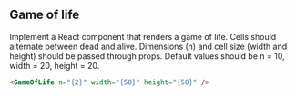 ## Game of life

Implement a React component that renders a game of life. Cells should alternate between dead and alive. Dimensions (n) and cell size (width and height) should be passed through props.
Default values should be n = 10, width = 20, height = 20.

```html
<GameOfLife n="{2}" width="{50}" height="{50}" />
```
